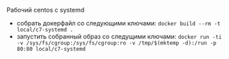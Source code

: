 Рабочий centos c systemd
 - собрать докерфайл со следующими ключами:
`docker build --rm -t local/c7-systemd . `
 - запустить собранный образ со следущими ключами:
`docker run -ti -v /sys/fs/cgroup:/sys/fs/cgroup:ro -v /tmp/$(mktemp -d):/run -p 80:80 local/c7-systemd `